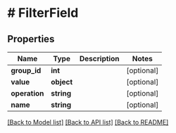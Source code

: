 # # FilterField

## Properties

Name | Type | Description | Notes
------------ | ------------- | ------------- | -------------
**group_id** | **int** |  | [optional]
**value** | **object** |  | [optional]
**operation** | **string** |  | [optional]
**name** | **string** |  | [optional]

[[Back to Model list]](../../README.md#models) [[Back to API list]](../../README.md#endpoints) [[Back to README]](../../README.md)
